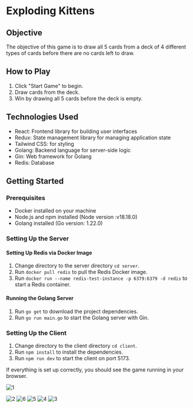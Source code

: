 # Exploding Kittens

## Objective
The objective of this game is to draw all 5 cards from a deck of 4 different types of cards before there are no cards left to draw.

## How to Play
1. Click "Start Game" to begin.
2. Draw cards from the deck.
3. Win by drawing all 5 cards before the deck is empty.

## Technologies Used
- React: Frontend library for building user interfaces
- Redux: State management library for managing application state
- Tailwind CSS: for styling
- Golang: Backend language for server-side logic
- Gin: Web framework for Golang
- Redis: Database

## Getting Started

### Prerequisites
- Docker installed on your machine
- Node.js and npm installed (Node version :v18.18.0)
- Golang installed (Go version: 1.22.0)

### Setting Up the Server

#### Setting Up Redis via Docker Image
1. Change directory to the server directory `cd server`.
2. Run `docker pull redis` to pull the Redis Docker image.
3. Run `docker run --name redis-test-instance -p 6379:6379 -d redis` to start a Redis container.

#### Running the Golang Server
1. Run `go get` to download the project dependencies.
2. Run `go run main.go` to start the Golang server with Gin.

### Setting Up the Client
1. Change directory to the client directory `cd client`.
2. Run `npm install` to install the dependencies.
3. Run `npm run dev` to start the client on port 5173.

If everything is set up correctly, you should see the game running in your browser.


![1](https://github.com/atharva3333/exploding-kittens/assets/73531009/98f7aa63-cdc9-4d79-ac1f-02a1ac3c94a2)

![2](https://github.com/atharva3333/exploding-kittens/assets/73531009/81aac79f-6c47-4023-8a2c-3f0f6c515435)
![6](https://github.com/atharva3333/exploding-kittens/assets/73531009/ee5a73a8-9baa-49b0-aab2-376f3d3fbf07)
![5](https://github.com/atharva3333/exploding-kittens/assets/73531009/d2267a8f-f642-4748-821e-a357dd0d6554)
![4](https://github.com/atharva3333/exploding-kittens/assets/73531009/5f6fc80c-7736-4e06-b1c8-8bb3d96f040f)
![3](https://github.com/atharva3333/exploding-kittens/assets/73531009/a36a5c3a-3df1-47c4-b1ab-0ee8882c2a76)
